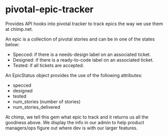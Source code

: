 pivotal-epic-tracker
====================

Provides API hooks into pivotal tracker to track epics the way we use them at chimp.net.

An epic is a collection of pivotal stories and can be in one of the states below:

* Specced: if there is a needs-design label on an associated ticket.
* Designed: if there is a ready-to-code label on an associated ticket.
* Tested: if all tickets are accepted.

An EpicStatus object provides the use of the following attributes:
* specced
* designed
* tested
* num_stories (number of stories)
* num_stories_delivered

At chimp, we tell this gem what epic to track and it returns us all the goodness above. We display the info in our admin to help product managers/ops figure out where dev is with our larger features.
